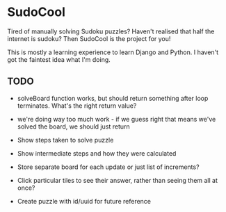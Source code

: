 SudoCool
========

Tired of manually solving Sudoku puzzles?  Haven't realised that half the internet is sudoku?  Then SudoCool is the project for you!

This is mostly a learning experience to learn Django and Python.  I haven't got the faintest idea what I'm doing.

TODO
----

* solveBoard function works, but should return something after loop terminates.  What's the right return value?
* we're doing way too much work - if we guess right that means we've solved the board, we should just return

* Show steps taken to solve puzzle
* Show intermediate steps and how they were calculated
* Store separate board for each update or just list of increments?
* Click particular tiles to see their answer, rather than seeing them all at once?
* Create puzzle with id/uuid for future reference
